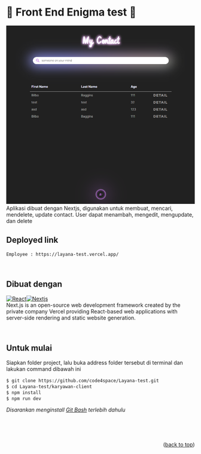 <a id="readme-top"></a>

# &#127930; Front End Enigma test &#127930;

![My Contact](image.png) <br/>
Aplikasi dibuat dengan Nextjs, digunakan untuk membuat, mencari, mendelete, update contact.
User dapat menambah, mengedit, mengupdate, dan delete

## Deployed link

```
Employee : https://layana-test.vercel.app/
```

&nbsp;

## Dibuat dengan

[![React][React.js]][React-url][![Nextjs][Nextjs]][Nextjs-url] <br>
Next.js is an open-source web development framework created by the private company Vercel providing React-based web applications with server-side rendering and static website generation.

[React.js]: https://img.shields.io/badge/React-20232A?style=for-the-badge&logo=react&logoColor=61DAFB
[Nextjs]: https://img.shields.io/badge/Next-black?style=for-the-badge&logo=next.js&logoColor=white
[Nextjs-url]: https://nextjs.org/
[React-url]: https://reactjs.org/

&nbsp;

## Untuk mulai

Siapkan folder project, lalu buka address folder tersebut di terminal dan lakukan command dibawah ini

```
$ git clone https://github.com/code4space/Layana-test.git
$ cd Layana-test/karyawan-client
$ npm install
$ npm run dev
```

_Disarankan menginstall [Git Bash](https://git-scm.com/downloads) terlebih dahulu_

&nbsp;

&nbsp;

<p align="right">(<a href="#readme-top">back to top</a>)</p>
